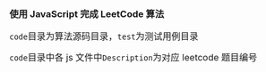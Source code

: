 ### 使用 JavaScript 完成 LeetCode 算法

<font size=3>`code`目录为算法源码目录，`test`为测试用例目录</font>

<font size=3>`code`目录中各 js 文件中`Description`为对应 leetcode 题目编号</font>
